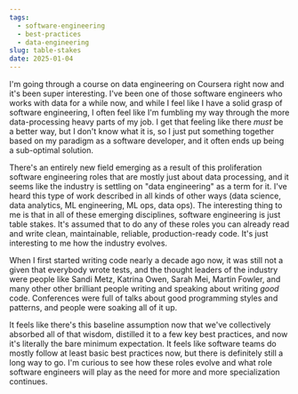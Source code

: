 ```yaml
---
tags:
  - software-engineering
  - best-practices
  - data-engineering
slug: table-stakes
date: 2025-01-04
---
```

I'm going through a course on data engineering on Coursera right now and it's been super interesting. I've been one of those software engineers who works with data for a while now, and while I feel like I have a solid grasp of software engineering, I often feel like I'm fumbling my way through the more data-processing heavy parts of my job. I get that feeling like there _must_ be a better way, but I don't know what it is, so I just put something together based on my paradigm as a software developer, and it often ends up being a sub-optimal solution.

There's an entirely new field emerging as a result of this proliferation software engineering roles that are mostly just about data processing, and it seems like the industry is settling on "data engineering" as a term for it. I've heard this type of work described in all kinds of other ways (data science, data analytics, ML engineering, ML ops, data ops). The interesting thing to me is that in all of these emerging disciplines, software engineering is just table stakes. It's assumed that to do any of these roles you can already read and write clean, maintainable, reliable, production-ready code. It's just interesting to me how the industry evolves.

When I first started writing code nearly a decade ago now, it was still not a given that everybody wrote tests, and the thought leaders of the industry were people like Sandi Metz, Katrina Owen, Sarah Mei, Martin Fowler, and many other other brilliant people writing and speaking about writing _good_ code. Conferences were full of talks about good programming styles and patterns, and people were soaking all of it up.

It feels like there's this baseline assumption now that we've collectively absorbed all of that wisdom, distilled it to a few key best practices, and now it's literally the bare minimum expectation. It feels like software teams do mostly follow at least basic best practices now, but there is definitely still a long way to go. I'm curious to see how these roles evolve and what role software engineers will play as the need for more and more specialization continues.